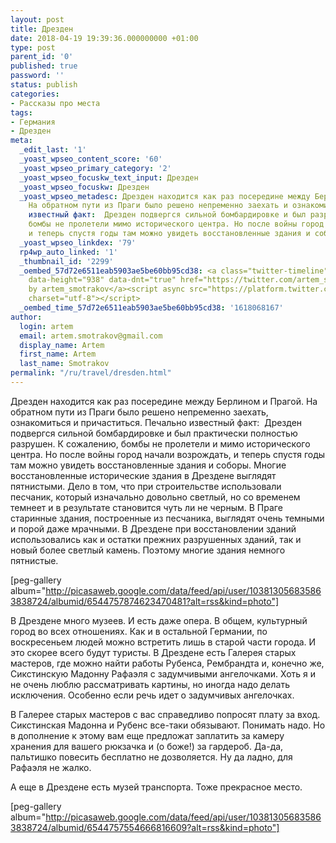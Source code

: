 ```yaml
---
layout: post
title: Дрезден
date: 2018-04-19 19:39:36.000000000 +01:00
type: post
parent_id: '0'
published: true
password: ''
status: publish
categories:
- Рассказы про места
tags:
- Германия
- Дрезден
meta:
  _edit_last: '1'
  _yoast_wpseo_content_score: '60'
  _yoast_wpseo_primary_category: '2'
  _yoast_wpseo_focuskw_text_input: Дрезден
  _yoast_wpseo_focuskw: Дрезден
  _yoast_wpseo_metadesc: Дрезден находится как раз посередине между Берлином и Прагой.
    На обратном пути из Праги было решено непременно заехать и ознакомиться. Печально
    известный факт:  Дрезден подвергся сильной бомбардировке и был разрушен. К сожалению,
    бомбы не пролетели мимо исторического центра. Но после войны город начали восстанавливать,
    и теперь спустя годы там можно увидеть восстановленные здания и соборы.
  _yoast_wpseo_linkdex: '79'
  rp4wp_auto_linked: '1'
  _thumbnail_id: '2299'
  _oembed_57d72e6511eab5903ae5be60bb95cd38: <a class="twitter-timeline" data-width="625"
    data-height="938" data-dnt="true" href="https://twitter.com/artem_smotrakov?ref_src=twsrc%5Etfw">Tweets
    by artem_smotrakov</a><script async src="https://platform.twitter.com/widgets.js"
    charset="utf-8"></script>
  _oembed_time_57d72e6511eab5903ae5be60bb95cd38: '1618068167'
author:
  login: artem
  email: artem.smotrakov@gmail.com
  display_name: Artem
  first_name: Artem
  last_name: Smotrakov
permalink: "/ru/travel/dresden.html"
---
```

Дрезден находится как раз посередине между Берлином и Прагой. На обратном пути из Праги было решено непременно заехать, ознакомиться и причаститься. Печально известный факт:&nbsp; Дрезден подвергся сильной бомбардировке и был практически полностью разрушен. К сожалению, бомбы не пролетели и мимо исторического центра. Но после войны город начали возрождать, и теперь спустя годы там можно увидеть восстановленные здания и соборы. Многие восстановленные исторические здания в Дрездене выглядят пятнистыми. Дело в том, что при строительстве использовали песчаник, который изначально довольно светлый, но со временем темнеет и в результате становится чуть ли не черным. В Праге старинные здания, построенные из песчаника, выглядят очень темными и порой даже мрачными. В Дрездене при восстановлении зданий использовались как и остатки прежних разрушенных зданий, так и новый более светлый камень. Поэтому многие здания немного пятнистые.

[peg-gallery album="http://picasaweb.google.com/data/feed/api/user/103813056835863838724/albumid/6544757874623470481?alt=rss&kind=photo"]

В Дрездене много музеев. И есть даже опера. В общем, культурный город во всех отношениях. Как и в остальной Германии, по воскресеньем людей можно встретить лишь в старой части города. И это скорее всего будут туристы. В Дрездене есть Галерея старых мастеров, где можно найти работы Рубенса, Рембрандта и, конечно же, Сикстинскую Мадонну Рафаэля с задумчивыми ангелочками. Хоть я и не очень люблю рассматривать картины, но иногда надо делать исключения. Особенно если речь идет о задумчивых ангелочках.

В Галерее старых мастеров с вас справедливо попросят плату за вход. Сикстинская Мадонна и Рубенс все-таки обязывают. Понимать надо. Но в дополнение к этому вам еще предложат заплатить за камеру хранения для вашего рюкзачка и (о боже!) за гардероб. Да-да, пальтишко повесить бесплатно не дозволяется. Ну да ладно, для Рафаэля не жалко.

А еще в Дрездене есть музей транспорта. Тоже прекрасное место.

[peg-gallery album="http://picasaweb.google.com/data/feed/api/user/103813056835863838724/albumid/6544757554666816609?alt=rss&kind=photo"]

&nbsp;

